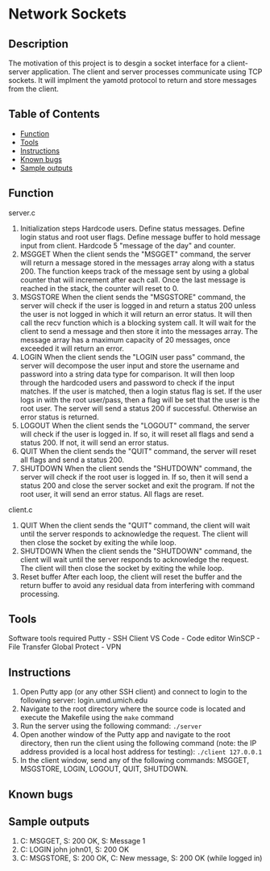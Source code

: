 # Network Sockets

## Description 
The motivation of this project is to desgin a socket interface for a client-server application. The client and server processes communicate using TCP sockets. It will implment the yamotd protocol to return and store messages from the client. 

## Table of Contents
- [Function](#Function)
- [Tools](#Tools)
- [Instructions](#Instructions)
- [Known bugs](#Known-bugs)
- [Sample outputs](#Sample-outputs)


## Function

server.c
1. Initialization steps
Hardcode users. Define status messages. Define login status and root user flags. Define message buffer to hold message input from client. Hardcode 5 "message of the day" and counter. 
2. MSGGET
When the client sends the "MSGGET" command, the server will return a message stored in the messages array along with a status 200. The function keeps track of the message sent by using a global counter that will increment after each call. Once the last message is reached in the stack, the counter will reset to 0. 
3. MSGSTORE
When the client sends the "MSGSTORE" command, the server will check if the user is logged in and return a status 200 unless the user is not logged in which it will return an error status. It will then call the recv function which is a blocking system call. It will wait for the client to send a message and then store it into the messages array. The message array has a maximum capacity of 20 messages, once exceeded it will return an error. 
4. LOGIN
When the client sends the "LOGIN user pass" command, the server will decompose the user input and store the username and password into a string data type for comparison. It will then loop through the hardcoded users and password to check if the input matches. If the user is matched, then a login status flag is set. If the user logs in with the root user/pass, then a flag will be set that the user is the root user. The server will send a status 200 if successful. Otherwise an error status is returned.
5. LOGOUT
When the client sends the "LOGOUT" command, the server will check if the user is logged in. If so, it will reset all flags and send a status 200. If not, it will send an error status.
6. QUIT
When the client sends the "QUIT" command, the server will reset all flags and send a status 200.
7. SHUTDOWN
When the client sends the "SHUTDOWN" command, the server will check if the root user is logged in. If so, then it will send a status 200 and close the server socket and exit the program. If not the root user, it will send an error status. All flags are reset.

client.c
1. QUIT
When the client sends the "QUIT" command, the client will wait until the server responds to acknowledge the request. The client will then close the socket by exiting the while loop.
2. SHUTDOWN
When the client sends the "SHUTDOWN" command, the client will wait until the server responds to acknowledge the request. The client will then close the socket by exiting the while loop.
3. Reset buffer
After each loop, the client will reset the buffer and the return buffer to avoid any residual data from interfering with command processing.


## Tools
Software tools required
Putty - SSH Client
VS Code - Code editor
WinSCP - File Transfer
Global Protect - VPN

## Instructions
1. Open Putty app (or any other SSH client) and connect to login to the following server: login.umd.umich.edu
2. Navigate to the root directory where the source code is located and execute the Makefile using the `make` command 
3. Run the server using the following command: `./server`
4. Open another window of the Putty app and navigate to the root directory, then run the client using the following command (note: the IP address provided is a local host address for testing): `./client 127.0.0.1`
5. In the client window, send any of the following commands: MSGGET, MSGSTORE, LOGIN, LOGOUT, QUIT, SHUTDOWN.

## Known bugs

## Sample outputs
1. C: MSGGET, S: 200 OK, S: Message 1
2. C: LOGIN john john01, S: 200 OK
3. C: MSGSTORE, S: 200 OK, C: New message, S: 200 OK (while logged in)
